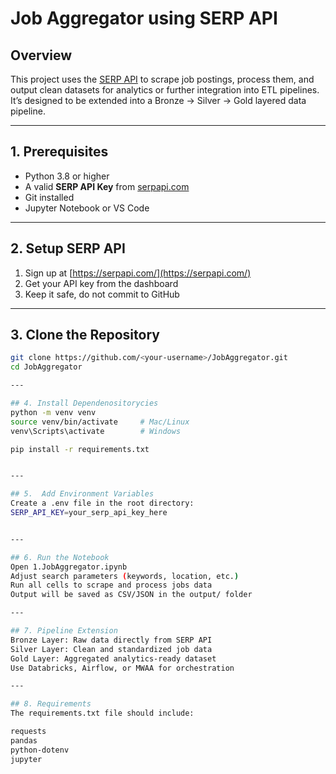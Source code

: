 # Job Aggregator using SERP API

## Overview
This project uses the [SERP API](https://serpapi.com/) to scrape job postings, process them, and output clean datasets for analytics or further integration into ETL pipelines. It’s designed to be extended into a Bronze → Silver → Gold layered data pipeline.

---

## 1. Prerequisites
- Python 3.8 or higher
- A valid **SERP API Key** from [serpapi.com](https://serpapi.com/)
- Git installed
- Jupyter Notebook or VS Code

---

## 2. Setup SERP API
1. Sign up at [https://serpapi.com/](https://serpapi.com/)
2. Get your API key from the dashboard  
3. Keep it safe, do not commit to GitHub

---

## 3. Clone the Repository
```bash
git clone https://github.com/<your-username>/JobAggregator.git
cd JobAggregator

---

## 4. Install Dependenositorycies
python -m venv venv
source venv/bin/activate     # Mac/Linux  
venv\Scripts\activate        # Windows  

pip install -r requirements.txt


---

## 5.  Add Environment Variables
Create a .env file in the root directory:
SERP_API_KEY=your_serp_api_key_here


---

## 6. Run the Notebook
Open 1.JobAggregator.ipynb
Adjust search parameters (keywords, location, etc.)
Run all cells to scrape and process jobs data
Output will be saved as CSV/JSON in the output/ folder

---

## 7. Pipeline Extension
Bronze Layer: Raw data directly from SERP API
Silver Layer: Clean and standardized job data
Gold Layer: Aggregated analytics-ready dataset
Use Databricks, Airflow, or MWAA for orchestration

---

## 8. Requirements 
The requirements.txt file should include:

requests
pandas
python-dotenv
jupyter

